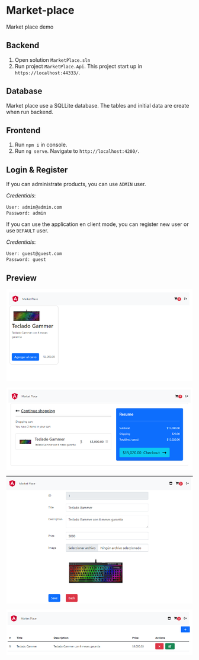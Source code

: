# Market-place
Market place demo

## Backend
1.  Open solution `MarketPlace.sln`
2. Run project `MarketPlace.Api`. This project start up in `https://localhost:44333/`. 

## Database

Market place use a SQLLite database. The tables and initial data are create when run backend.

## Frontend
1. Run `npm i` in console.
2. Run `ng serve`. Navigate to `http://localhost:4200/`.

## Login & Register

If you can administrate products, you can use `ADMIN` user. 

*Credentials*:

```
User: admin@admin.com
Password: admin
```

If you can use the application en client mode, you can register new user or use `DEFAULT` user.

*Credentials*:

```
User: guest@guest.com
Password: guest
```

## Preview

![](https://github.com/omarmv03/market-place/blob/main/preview1.png)

![](https://github.com/omarmv03/market-place/blob/main/preview2.png)

![](https://github.com/omarmv03/market-place/blob/main/preview3.png)

![](https://github.com/omarmv03/market-place/blob/main/preview4.png)